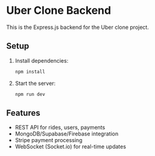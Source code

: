 # Uber Clone Backend

This is the Express.js backend for the Uber clone project.

## Setup

1. Install dependencies:
   ```bash
   npm install
   ```
2. Start the server:
   ```bash
   npm run dev
   ```

## Features
- REST API for rides, users, payments
- MongoDB/Supabase/Firebase integration
- Stripe payment processing
- WebSocket (Socket.io) for real-time updates
